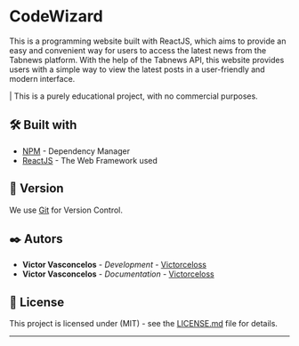 # CodeWizard

This is a programming website built with ReactJS, which aims to provide an easy and convenient way for users to access the latest news from the Tabnews platform. With the help of the Tabnews API, this website provides users with a simple way to view the latest posts in a user-friendly and modern interface.

| This is a purely educational project, with no commercial purposes.

## 🛠️ Built with

* [NPM](https://www.npmjs.com/) - Dependency Manager
* [ReactJS](https://react.dev/) - The Web Framework used

## 📌 Version

We use [Git](https://git-scm.com/) for Version Control.

## ✒️ Autors

* **Victor Vasconcelos** - *Development* - [Victorceloss](https://github.com/Victorceloss)
* **Victor Vasconcelos** - *Documentation* - [Victorceloss](https://github.com/Victorceloss)

## 📄 License

This project is licensed under (MIT) - see the [LICENSE.md](https://github.com/Victorceloss/code-wizard/blob/main/frontend/LICENSE) file for details.

---